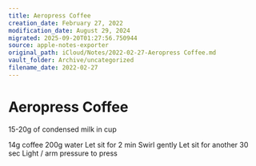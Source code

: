 ```yaml
---
title: Aeropress Coffee
creation_date: February 27, 2022
modification_date: August 29, 2024
migrated: 2025-09-20T01:27:56.750944
source: apple-notes-exporter
original_path: iCloud/Notes/2022-02-27-Aeropress Coffee.md
vault_folder: Archive/uncategorized
filename_date: 2022-02-27
---
```



# Aeropress Coffee

15-20g of condensed milk in cup

14g coffee
200g water
Let sit for 2 min
Swirl gently
Let sit for another 30 sec
Light / arm pressure to press 
